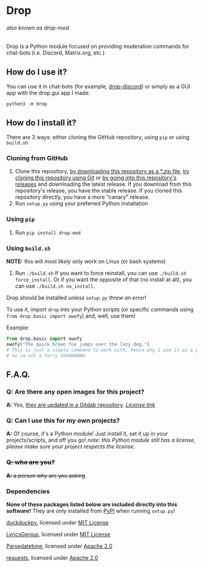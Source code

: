 # Drop
###### *also known as drop-mod*
Drop is a Python module focused on providing moderation commands for chat-bots (i.e. Discord, Matrix.org, etc.)
## How do I use it?
You can use it in chat-bots (for example, [drop-discord](https://github.com/AtlasC0R3/drop-discord/))
or simply as a GUI app with the drop\.gui app I made.

`python3 -m drop`

## How do I install it?
There are 3 ways: either cloning the GitHub repository, using `pip` or using `build.sh`
### Cloning from GitHub
1. Clone this repository, [by downloading this repository as a \*.zip file](https://github.com/AtlasC0R3/drop-mod/archive/main.zip), [by cloning this repository using Git](https://github.com/AtlasC0R3/drop-mod.git) or [by going into this repository's releases](https://github.com/AtlasC0R3/drop-mod/releases) and downloading the latest release. If you download from this repository's release, you have the stable release. If you cloned this repository directly, you have a more "canary" release.
2. Run `setup.py` using your preferred Python installation
### Using `pip`
1. Run `pip install drop-mod`
### Using `build.sh`
**NOTE:** this will *most likely* only work on Linux (or bash systems)
1. Run `./build.sh`
If you want to force reinstall, you can use `./build.sh force_install`.
Or if you want the opposite of that (no install at all), you can use `./build.sh no_install`.

Drop should be installed *unless `setup.py` threw an error*!

To use it, import `drop` into your Python scripts (or specific commands using `from drop.basic import owofy`) and, well, use them!

Example:
```python
from drop.basic import owofy
owofy("The quick brown fox jumps over the lazy dog.")
# This is just a simple command to work with, hence why I use it as a prime example.
# no im not a furry shhHHHHHH.
```

## F.A.Q.
### Q: Are there any open images for this project?
**A:** Yes, [they are updated in a Gitdab repository](https://gitdab.com/atlas_core/drop-misc/src/branch/master/images). *[License link](https://gitdab.com/atlas_core/drop-misc/src/branch/master/images/license.txt)*
### Q: Can I use this for my own projects?
**A:** Of course, it's a Python module! Just install it, set it up in your projects/scripts, and off you go! *note: this Python module still has a license, please make sure your project respects the license.*
### ~~Q: who are you?~~
~~**A:** a person why are you asking~~

### Dependencies
**None of these packages listed below are included directly into this software!** They are only installed from [PyPI](https://pypi.org/) when running `setup.py`!

[duckduckpy](https://github.com/ivankliuk/duckduckpy/), licensed under [MIT License](https://github.com/ivankliuk/duckduckpy/blob/master/LICENSE)

[LyricsGenius](https://github.com/johnwmillr/LyricsGenius/), licensed under [MIT License](https://github.com/johnwmillr/LyricsGenius/blob/master/LICENSE.txt)

[Parsedatetime](https://github.com/bear/parsedatetime/), licensed under [Apache 2.0](https://github.com/bear/parsedatetime/blob/master/LICENSE.txt)

[requests](https://github.com/psf/requests), licensed under [Apache 2.0](https://github.com/psf/requests/blob/master/LICENSE)
